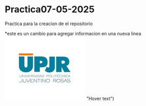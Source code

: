 # Practica07-05-2025
Practica para la creacion de el repositorio

*este es un cambio para agregar informacion en una nueva linea
![Logo_Universidad](https://github.com/KarlaRodriguez110/Practica07-05-2025/blob/main/logo.png) "Hover text")
